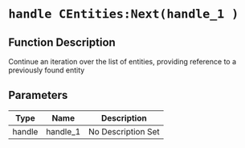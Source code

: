 # `handle CEntities:Next(handle_1 )`
## Function Description
Continue an iteration over the list of entities, providing reference to a previously found entity
## Parameters
Type|Name|Description
--|--|--
handle|handle_1|No Description Set
